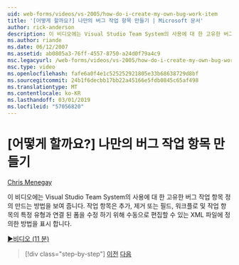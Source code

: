 ```yaml
---
uid: web-forms/videos/vs-2005/how-do-i-create-my-own-bug-work-item
title: '[어떻게 할까요?] 나만의 버그 작업 항목 만들기 | Microsoft 문서'
author: rick-anderson
description: 이 비디오에는 Visual Studio Team System의 사용에 대 한 고유한 버그 작업 항목 정의 만드는 방법을 보여 줍니다. XML 파일에서 작업 항목 정의 방법을 표시 하는 중...
ms.author: riande
ms.date: 06/12/2007
ms.assetid: ab0805a3-76ff-4557-8750-a24d0f79a4c9
msc.legacyurl: /web-forms/videos/vs-2005/how-do-i-create-my-own-bug-work-item
msc.type: video
ms.openlocfilehash: fafe6a0f4e1c525252921805e33b68638729d8bf
ms.sourcegitcommit: 24b1f6decbb17bb22a45166e5fdb0845c65af498
ms.translationtype: MT
ms.contentlocale: ko-KR
ms.lasthandoff: 03/01/2019
ms.locfileid: "57056820"
---
```

<a name="how-do-i-create-my-own-bug-work-item"></a>[어떻게 할까요?] 나만의 버그 작업 항목 만들기
====================
[Chris Menegay](https://twitter.com/CMenegay)

이 비디오에는 Visual Studio Team System의 사용에 대 한 고유한 버그 작업 항목 정의 만드는 방법을 보여 줍니다. 작업 항목은 추가, 제거 또는 필드, 워크플로 및 작업 항목의 특정 유형과 연결 된 폼을 수정 하기 위해 수동으로 편집할 수 있는 XML 파일에 정의한 방법을 표시 합니다.

[&#9654;비디오 (11 분)](https://channel9.msdn.com/Blogs/ASP-NET-Site-Videos/how-do-i-create-my-own-bug-work-item)

> [!div class="step-by-step"]
> [이전](how-do-i-integrate-defect-tracking-with-testing.md)
> [다음](how-do-i-write-code-more-quickly-with-unit-tests.md)
